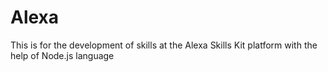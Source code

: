 # Alexa
This is for the development of skills at the Alexa Skills Kit platform with the help of Node.js language
